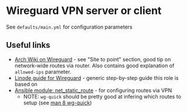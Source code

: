 # Wireguard VPN server or client

See `defaults/main.yml` for configuration parameters


## Useful links

- [Arch Wiki on Wireguard](https://wiki.archlinux.org/index.php/WireGuard) -
  see "Site to point" section, good tip on network-wide routes via router.
  Also contains good explanation of `allowed-ips` parameter.
- [Linode guide for Wireguard](https://www.linode.com/docs/networking/vpn/set-up-wireguard-vpn-on-ubuntu/) - generic step-by-step guide this role is based on
- [Ansible module:
  net_static_route](https://docs.ansible.com/ansible/latest/modules/net_static_route_module.html) -
  for configuring routes via VPN
    - NOTE: `wg-quick` should be pretty good at infering which routes to setup
      (see [man 8 wg-quick](https://manpages.debian.org/unstable/wireguard-tools/wg-quick.8.en.html))
